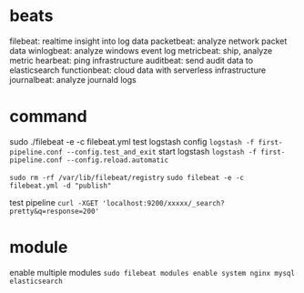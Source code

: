 # beats
filebeat: realtime insight into log data
packetbeat: analyze network packet data
winlogbeat: analyze windows event log
metricbeat: ship, analyze metric
hearbeat: ping infrastructure
auditbeat: send audit data to elasticsearch
functionbeat: cloud data with serverless infrastructure
journalbeat: analyze journald logs

# command
sudo ./filebeat -e -c filebeat.yml
test logstash config `logstash -f first-pipeline.conf --config.test_and_exit`
start logstash `logstash -f first-pipeline.conf --config.reload.automatic`

`sudo rm -rf /var/lib/filebeat/registry`
`sudo filebeat -e -c filebeat.yml -d "publish"`

test pipeline `curl -XGET 'localhost:9200/xxxxx/_search?pretty&q=response=200'`


# module
enable multiple modules `sudo filebeat modules enable system nginx mysql elasticsearch`












